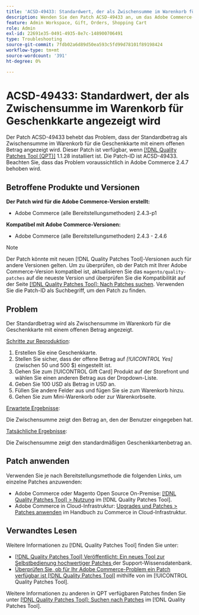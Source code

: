 ```yaml
---
title: 'ACSD-49433: Standardwert, der als Zwischensumme im Warenkorb für die Geschenkkarte angezeigt wird“'
description: Wenden Sie den Patch ACSD-49433 an, um das Adobe Commerce-Problem zu beheben, bei dem der Standardbetrag als Zwischensumme im Warenkorb für Geschenkkarten mit einem offenen Betrag angezeigt wird.
feature: Admin Workspace, Gift, Orders, Shopping Cart
role: Admin
exl-id: 22691e35-0491-4935-8e7c-148900706491
type: Troubleshooting
source-git-commit: 7fdb02a6d89d50ea593c5fd99d78101f89198424
workflow-type: tm+mt
source-wordcount: '391'
ht-degree: 0%

---
```


# ACSD-49433: Standardwert, der als Zwischensumme im Warenkorb für Geschenkkarte angezeigt wird

Der Patch ACSD-49433 behebt das Problem, dass der Standardbetrag als Zwischensumme im Warenkorb für die Geschenkkarte mit einem offenen Betrag angezeigt wird. Dieser Patch ist verfügbar, wenn [[!DNL Quality Patches Tool (QPT)]](https://experienceleague.adobe.com/en/docs/commerce-operations/tools/quality-patches-tool/quality-patches-tool-to-self-serve-quality-patches) 1.1.28 installiert ist. Die Patch-ID ist ACSD-49433. Beachten Sie, dass das Problem voraussichtlich in Adobe Commerce 2.4.7 behoben wird.

## Betroffene Produkte und Versionen

**Der Patch wird für die Adobe Commerce-Version erstellt:**

* Adobe Commerce (alle Bereitstellungsmethoden) 2.4.3-p1

**Kompatibel mit Adobe Commerce-Versionen:**

* Adobe Commerce (alle Bereitstellungsmethoden) 2.4.3 - 2.4.6

>[!NOTE]
>
>Der Patch könnte mit neuen [!DNL Quality Patches Tool]-Versionen auch für andere Versionen gelten. Um zu überprüfen, ob der Patch mit Ihrer Adobe Commerce-Version kompatibel ist, aktualisieren Sie das `magento/quality-patches` auf die neueste Version und überprüfen Sie die Kompatibilität auf der Seite [[!DNL Quality Patches Tool]: Nach Patches suchen](https://experienceleague.adobe.com/tools/commerce-quality-patches/index.html). Verwenden Sie die Patch-ID als Suchbegriff, um den Patch zu finden.

## Problem

Der Standardbetrag wird als Zwischensumme im Warenkorb für die Geschenkkarte mit einem offenen Betrag angezeigt.

<u>Schritte zur Reproduktion</u>:

1. Erstellen Sie eine Geschenkkarte.
1. Stellen Sie sicher, dass der offene Betrag auf *[!UICONTROL Yes]* (zwischen 50 und 500 $) eingestellt ist.
1. Gehen Sie zum [!UICONTROL Gift Card] Produkt auf der Storefront und wählen Sie einen anderen Betrag aus der Dropdown-Liste.
1. Geben Sie 100 USD als Betrag in USD an.
1. Füllen Sie andere Felder aus und fügen Sie sie zum Warenkorb hinzu.
1. Gehen Sie zum Mini-Warenkorb oder zur Warenkorbseite.

<u>Erwartete Ergebnisse</u>:

Die Zwischensumme zeigt den Betrag an, den der Benutzer eingegeben hat.

<u>Tatsächliche Ergebnisse</u>:

Die Zwischensumme zeigt den standardmäßigen Geschenkkartenbetrag an.

## Patch anwenden

Verwenden Sie je nach Bereitstellungsmethode die folgenden Links, um einzelne Patches anzuwenden:

* Adobe Commerce oder Magento Open Source On-Premise: [[!DNL Quality Patches Tool] > Nutzung](/help/tools/quality-patches-tool/usage.md) im [!DNL Quality Patches Tool].
* Adobe Commerce in Cloud-Infrastruktur: [Upgrades und Patches > Patches anwenden](https://experienceleague.adobe.com/docs/commerce-cloud-service/user-guide/develop/upgrade/apply-patches.html) im Handbuch zu Commerce in Cloud-Infrastruktur.

## Verwandtes Lesen

Weitere Informationen zu [!DNL Quality Patches Tool] finden Sie unter:

* [[!DNL Quality Patches Tool] Veröffentlicht: Ein neues Tool zur Selbstbedienung hochwertiger Patches ](https://experienceleague.adobe.com/en/docs/commerce-operations/tools/quality-patches-tool/quality-patches-tool-to-self-serve-quality-patches) der Support-Wissensdatenbank.
* [Überprüfen Sie, ob für Ihr Adobe Commerce-Problem ein Patch verfügbar ist [!DNL Quality Patches Tool]](/help/tools/quality-patches-tool/patches-available-in-qpt/check-patch-for-magento-issue-with-magento-quality-patches.md) mithilfe von im [!UICONTROL Quality Patches Tool].


Weitere Informationen zu anderen in QPT verfügbaren Patches finden Sie unter [[!DNL Quality Patches Tool]: Suchen nach Patches](https://experienceleague.adobe.com/tools/commerce-quality-patches/index.html) im [!DNL Quality Patches Tool].
